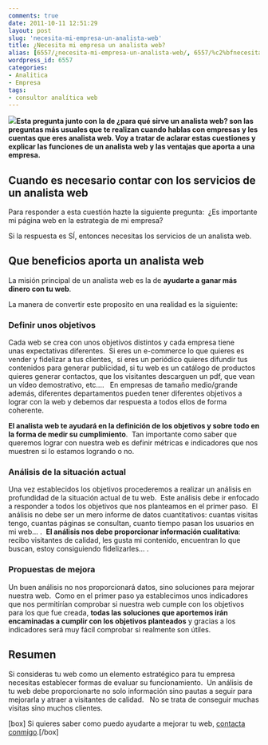 ```yaml
---
comments: true
date: 2011-10-11 12:51:29
layout: post
slug: 'necesita-mi-empresa-un-analista-web'
title: ¿Necesita mi empresa un analista web?
alias: [6557/¿necesita-mi-empresa-un-analista-web/, 6557/%c2%bfnecesita-mi-empresa-un-analista-web/, 6557/¿necesita-mi-empresa-un-analista-web, 6557/%c2%bfnecesita-mi-empresa-un-analista-web]
wordpress_id: 6557
categories:
- Analitica
- Empresa
tags:
- consultor analítica web
---
```


[![](http://www.alvareznavarro.es/images/2011/10/webanalytics.jpg)](http://www.alvareznavarro.es/6557/%c2%bfnecesita-mi-empresa-un-analista-web/webanalytics/)**Esta pregunta junto con la de ¿para qué sirve un analista web? son las preguntas más usuales que te realizan cuando hablas con empresas y les cuentas que eres analista web. Voy a tratar de aclarar estas cuestiones y explicar las funciones de un analista web y las ventajas que aporta a una empresa.**

<!--more-->

## Cuando es necesario contar con los servicios de un analista web


Para responder a esta cuestión hazte la siguiente pregunta:  ¿Es importante mi página web en la estrategia de mi empresa?

Si la respuesta es SÍ, entonces necesitas los servicios de un analista web.


## Que beneficios aporta un analista web


La misión principal de un analista web es la de **ayudarte a ganar más dinero con tu web**.

La manera de convertir este proposito en una realidad es la siguiente:


### Definir unos objetivos


Cada web se crea con unos objetivos distintos y cada empresa tiene unas expectativas diferentes.  Si eres un e-commerce lo que quieres es vender y fidelizar a tus clientes,  si eres un periódico quieres difundir tus contenidos para generar publicidad, si tu web es un catálogo de productos quieres generar contactos, que los visitantes descarguen un pdf, que vean un vídeo demostrativo, etc....   En empresas de tamaño medio/grande además, diferentes departamentos pueden tener diferentes objetivos a lograr con la web y debemos dar respuesta a todos ellos de forma coherente.

**El analista web te ayudará en la definición de los objetivos y sobre todo en la forma de medir su cumplimiento**.  Tan importante como saber que queremos lograr con nuestra web es definir métricas e indicadores que nos muestren si lo estamos logrando o no.


### Análisis de la situación actual


Una vez establecidos los objetivos procederemos a realizar un análisis en profundidad de la situación actual de tu web.  Este análisis debe ir enfocado a responder a todos los objetivos que nos planteamos en el primer paso.  El análisis no debe ser un mero informe de datos cuantitativos: cuantas visitas tengo, cuantas páginas se consultan, cuanto tiempo pasan los usuarios en mi web... .  **El análisis nos debe proporcionar información cualitativa**: recibo visitantes de calidad, les gusta mi contenido, encuentran lo que buscan, estoy consiguiendo fidelizarles... .


### Propuestas de mejora


Un buen análisis no nos proporcionará datos, sino soluciones para mejorar nuestra web.  Como en el primer paso ya establecimos unos indicadores que nos permitirían comprobar si nuestra web cumple con los objetivos para los que fue creada, **todas las soluciones que aportemos irán encaminadas a cumplir con los objetivos planteados** y gracias a los indicadores será muy fácil comprobar si realmente son útiles.


## Resumen


Si consideras tu web como un elemento estratégico para tu empresa necesitas establecer formas de evaluar su funcionamiento.  Un análisis de tu web debe proporcionarte no solo información sino pautas a seguir para mejorarla y atraer a visitantes de calidad.   No se trata de conseguir muchas visitas sino muchos clientes.

[box] Si quieres saber como puedo ayudarte a mejorar tu web, [contacta conmigo](http://www.alvareznavarro.es/contactar/).[/box]




